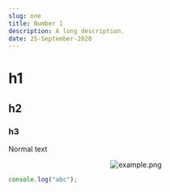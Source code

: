 ```yaml
---
slug: one
title: Number 1
description: A long description.
date: 25-September-2020
---
```


# h1

## h2

### h3

Normal text

<p align="center">
    <img style="max-width: 75%" src="https://previews.123rf.com/images/iakov/iakov1205/iakov120500028/13494658-way-in-deep-forest.jpg" alt="example.png">
</p>

```javascript
console.log("abc");
```
